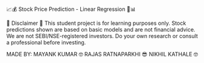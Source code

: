 📈💰 Stock Price Prediction - Linear Regression 🚀📊


🚨 Disclaimer 🚨 This student project is for learning purposes only. Stock predictions shown are based on basic models and are not financial advice. We are not SEBI/NSE-registered investors. Do your own research or consult a professional before investing.





MADE BY:
MAYANK KUMAR 🤓
RAJAS RATNAPARKHI 😎
NIKHIL KATHALE  🤓                                                                                                                                                                                                     
